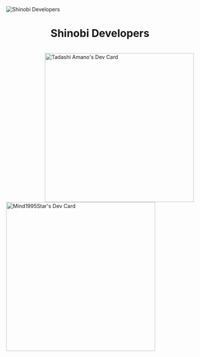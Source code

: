 <img src="https://user-images.githubusercontent.com/92864027/161680109-6e9d5ac2-b80d-47fb-ab62-85aa678cb8d8.jpg" alt="Shinobi Developers"/>
<h1 align="center">Shinobi Developers</h1>
<br>
<div>
<img align="right" src="https://user-images.githubusercontent.com/92864027/195964011-5ec86b6b-97c4-4ae2-9ce1-3d888d00cfaa.png" width="400" alt="Tadashi Amano's Dev Card"/>
<img align="left" src="https://user-images.githubusercontent.com/92864027/195964023-1a05e2f5-66a4-4e5e-b377-1a574b44a19d.png" width="400" alt="Mind1995Star's Dev Card"/>
</div>
